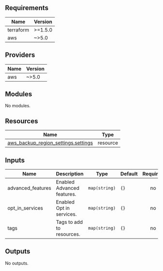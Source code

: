 <!-- BEGIN_TF_DOCS -->
## Requirements

| Name | Version |
|------|---------|
| terraform | >=1.5.0 |
| aws | ~>5.0 |

## Providers

| Name | Version |
|------|---------|
| aws | ~>5.0 |

## Modules

No modules.

## Resources

| Name | Type |
|------|------|
| [aws_backup_region_settings.settings](https://registry.terraform.io/providers/hashicorp/aws/latest/docs/resources/backup_region_settings) | resource |

## Inputs

| Name | Description | Type | Default | Required |
|------|-------------|------|---------|:--------:|
| advanced\_features | Enabled Advanced features. | `map(string)` | `{}` | no |
| opt\_in\_services | Enabled Opt in services. | `map(string)` | `{}` | no |
| tags | Tags to add to resources. | `map(string)` | `{}` | no |

## Outputs

No outputs.
<!-- END_TF_DOCS -->